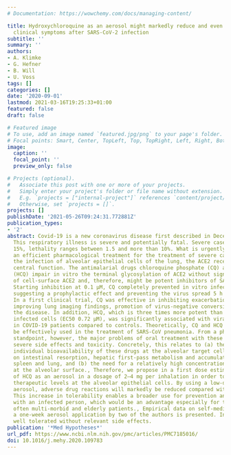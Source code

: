 ```yaml
---
# Documentation: https://wowchemy.com/docs/managing-content/

title: Hydroxychloroquine as an aerosol might markedly reduce and even prevent severe
  clinical symptoms after SARS-CoV-2 infection
subtitle: ''
summary: ''
authors:
- A. Klimke
- G. Hefner
- B. Will
- U. Voss
tags: []
categories: []
date: '2020-09-01'
lastmod: 2021-03-16T19:25:33+01:00
featured: false
draft: false

# Featured image
# To use, add an image named `featured.jpg/png` to your page's folder.
# Focal points: Smart, Center, TopLeft, Top, TopRight, Left, Right, BottomLeft, Bottom, BottomRight.
image:
  caption: ''
  focal_point: ''
  preview_only: false

# Projects (optional).
#   Associate this post with one or more of your projects.
#   Simply enter your project's folder or file name without extension.
#   E.g. `projects = ["internal-project"]` references `content/project/deep-learning/index.md`.
#   Otherwise, set `projects = []`.
projects: []
publishDate: '2021-05-26T09:24:31.772881Z'
publication_types:
- '2'
abstract: Covid-19 is a new coronavirus disease first described in December 2019.
  This respiratory illness is severe and potentially fatal. Severe cases make up to
  15%, lethality ranges between 1.5 and more than 10%. What is urgently needed is
  an efficient pharmacological treatment for the treatment of severe cases. During
  the infection of alveolar epithelial cells of the lung, the ACE2 receptor has a
  central function. The antimalarial drugs chloroquine phosphate (CQ) and hydroxychloroquine
  (HCQ) impair in vitro the terminal glycosylation of ACE2 without significant change
  of cell-surface ACE2 and, therefore, might be potent inhibitors of SARS-CoV-2 infections.
  Starting inhibition at 0.1 µM, CQ completely prevented in vitro infections at 10 µM,
  suggesting a prophylactic effect and preventing the virus spread 5 h after infection.
  In a first clinical trial, CQ was effective in inhibiting exacerbation of pneumonia,
  improving lung imaging findings, promotion of virus-negative conversion, and shortening
  the disease. In addition, HCQ, which is three times more potent than CQ in SARS-CoV-2
  infected cells (EC50 0.72 µM), was significantly associated with viral load reduction/disappearance
  in COVID-19 patients compared to controls. Theoretically, CQ and HCQ could thus
  be effectively used in the treatment of SARS-CoV pneumonia. From a pharmacological
  standpoint, however, the major problems of oral treatment with these drugs are possible
  severe side effects and toxicity. Concretely, this relates to (a) the inconsistent
  individual bioavailability of these drugs at the alveolar target cells, depending
  on intestinal resorption, hepatic first-pass metabolism and accumulation in liver,
  spleen and lung, and (b) the need for a relatively high concentration of 1–5 µM
  at the alveolar surface., Therefore, we propose in a first dose estimation the use
  of HCQ as an aerosol in a dosage of 2–4 mg per inhalation in order to reach sufficient
  therapeutic levels at the alveolar epithelial cells. By using a low-dose non-systemic
  aerosol, adverse drug reactions will markedly be reduced compared with oral application.
  This increase in tolerability enables a broader use for prevention and after contact
  with an infected person, which would be an advantage especially for the high-risk,
  often multi-morbid and elderly patients., Empirical data on self-medication with
  a one-week aerosol application by two of the authors is presented. Inhalation was
  well tolerated without relevant side effects.
publication: '*Med Hypotheses*'
url_pdf: https://www.ncbi.nlm.nih.gov/pmc/articles/PMC7185016/
doi: 10.1016/j.mehy.2020.109783
---
```

